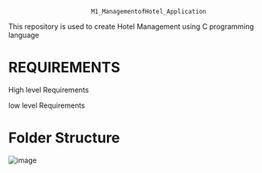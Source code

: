                            M1_ManagementofHotel_Application
This repository is used to create Hotel Management using C programming language


# REQUIREMENTS

 High level Requirements
 
 low level Requirements
 
 # Folder	Structure
![image](https://user-images.githubusercontent.com/74053403/154545322-538f37bb-f261-4dab-8f0b-734e8e045c15.png)
